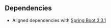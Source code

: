 ## Dependencies

* Aligned dependencies with [Spring Boot 3.3.1](https://github.com/spring-projects/spring-boot/releases/tag/v3.3.1)
